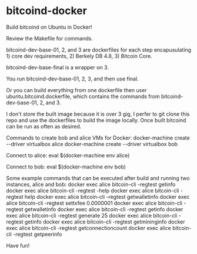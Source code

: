 # bitcoind-docker
Build bitcoind on Ubuntu in Docker!

Review the Makefile for commands.

bitcoind-dev-base-01, 2, and 3 are dockerfiles for each step encapusulating 1) core dev requirements, 2) Berkely DB 4.8, 3) Bitcoin Core.

bitcoind-dev-base-final is a wrapper on 3.

You run bitcoind-dev-base-01, 2, 3, and then use final. 

Or you can build everything from one dockerfile then user ubuntu.bitcoind.dockerfile, which contains the commands from bitcoind-dev-base-01, 2, and 3.

I don't store the built image because it is over 3 gig, I perfer to git clone this repo and use the dockerfiles to build the image locally. Once built bitcoind can be run as often as desired.

Commands to create bob and alice VMs for Docker:
docker-machine create --driver virtualbox alice
docker-machine create --driver virtualbox bob

Connect to alice:
eval $(docker-machine env alice)

Connect to bob:
eval $(docker-machine env bob)

Some example commands that can be executed after build and running two instances, alice and bob:
docker exec alice bitcoin-cli -regtest getinfo 
docker exec alice bitcoin-cli -regtest -help
docker exec alice bitcoin-cli -regtest help
docker exec alice bitcoin-cli -regtest getwalletinfo
docker exec alice bitcoin-cli -regtest settxfee 0.0000001
docker exec alice bitcoin-cli -regtest getwalletinfo
docker exec alice bitcoin-cli -regtest getinfo 
docker exec alice bitcoin-cli -regtest generate 25
docker exec alice bitcoin-cli -regtest getinfo 
docker exec alice bitcoin-cli -regtest getmininginfo
docker exec alice bitcoin-cli -regtest getconnectioncount
docker exec alice bitcoin-cli -regtest getpeerinfo

Have fun!

